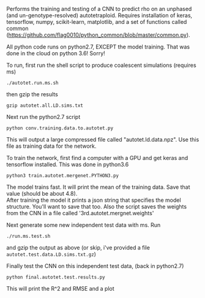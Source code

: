 Performs the training and testing of a CNN to predict rho on an unphased (and un-genotype-resolved) autotetraploid. 
Requires installation of keras, tensorflow, numpy, scikit-learn, matplotlib, and a set of functions called common (https://github.com/flag0010/python_common/blob/master/common.py).

All python code runs on python2.7, EXCEPT the model training.  That was done in the cloud on python 3.6!  Sorry!

To run, first run the shell script to produce coalescent simulations (requires ms)

`./autotet.run.ms.sh`

then gzip the results

`gzip autotet.all.LD.sims.txt`

Next run the python2.7 script

`python conv.training.data.to.autotet.py`

This will output a large compressed file called "autotet.ld.data.npz". Use this file as training data for the network.

To train the network, first find a computer with a GPU and get keras and tensorflow installed.  This was done in python3.6
 
 `python3 train.autotet.mergenet.PYTHON3.py`
 
 The model trains fast.  It will print the mean of the training data.  Save that value (should be about 4.8).  
 After training the model it prints a json string that specifies the model structure.  You'll want to save that too.  Also the script saves the weights from the CNN in a file called '3rd.autotet.mergnet.weights'
 
 Next generate some new independent test data with ms.  Run
 
 `./run.ms.test.sh`
 
 and gzip the output as above (or skip, i've provided a file `autotet.test.data.LD.sims.txt.gz`)
 
 Finally test the CNN on this independent test data, (back in python2.7)
 
 `python final.autotet.test.results.py`
 
 This will print the R^2 and RMSE and a plot
